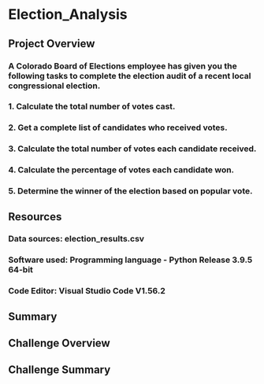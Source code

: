 # Election_Analysis

## Project Overview

### A Colorado Board of Elections employee has given you the following tasks to complete the election audit of a recent local congressional election.

### 1. Calculate the total number of votes cast.
### 2. Get a complete list of candidates who received votes.
### 3. Calculate the total number of votes each candidate received.
### 4. Calculate the percentage of votes each candidate won.
### 5. Determine the winner of the election based on popular vote.

##
## Resources
### Data sources: election_results.csv
### Software used: Programming language - Python Release 3.9.5 64-bit
###                Code Editor: Visual Studio Code V1.56.2



## Summary


## Challenge Overview



## Challenge Summary
